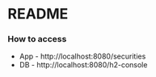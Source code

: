 # README #

### How to access ###

* App - http://localhost:8080/securities
* DB  - http://localhost:8080/h2-console
